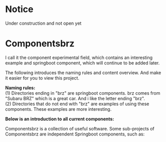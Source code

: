 # Notice
Under construction and not open yet


# Componentsbrz

I call it the component experimental field, which contains an interesting example and springboot component, which will continue to be added later.

The following introduces the naming rules and content overview. And make it easier for you to view this project.

__Naming rules:__<br>
(1) Directories ending in "brz" are springboot components. brz comes from "Subaru BRZ" which is a great car. And i like the letter ending "brz".<br>
(2) Directories that do not end with "brz" are examples of using these components. These examples are more interesting.<br>

__Below is an introduction to all current components:__<br>


Componentsbrz is a collection of useful software. Some sub-projects of Componentsbrz are independent Springboot components, such as:




